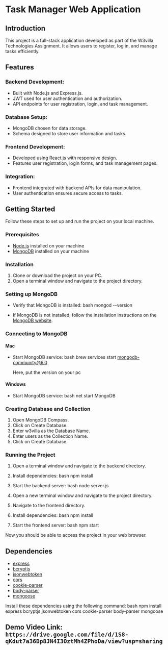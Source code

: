 # Task Manager Web Application

## Introduction

This project is a full-stack application developed as part of the W3villa Technologies Assignment. It allows users to register, log in, and manage tasks efficiently.

## Features

### Backend Development:

- Built with Node.js and Express.js.
- JWT used for user authentication and authorization.
- API endpoints for user registration, login, and task management.

### Database Setup:

- MongoDB chosen for data storage.
- Schema designed to store user information and tasks.

### Frontend Development:

- Developed using React.js with responsive design.
- Features user registration, login forms, and task management pages.

### Integration:

- Frontend integrated with backend APIs for data manipulation.
- User authentication ensures secure access to tasks.



## Getting Started
Follow these steps to set up and run the project on your local machine.

### Prerequisites
- [Node.js](https://nodejs.org/) installed on your machine
- [MongoDB](https://www.mongodb.com/) installed on your machine

### Installation
1. Clone or download the project on your PC.
2. Open a terminal window and navigate to the project directory.

### Setting up MongoDB

- Verify that MongoDB is installed:
  bash
  mongod --version
  
- If MongoDB is not installed, follow the installation instructions on the [MongoDB website](https://docs.mongodb.com/manual/tutorial/install-mongodb-on-windows/).

### Connecting to MongoDB
#### Mac
- Start MongoDB service:
  bash
  brew services start mongodb-community@6.0
  
  Here, put the version on your pc

#### Windows
- Start MongoDB service:
  bash
  net start MongoDB
  

### Creating Database and Collection
1. Open MongoDB Compass.
2. Click on Create Database.
3. Enter w3villa as the Database Name.
4. Enter users as the Collection Name.
5. Click on Create Database.


### Running the Project
1. Open a terminal window and navigate to the backend directory.
2. Install dependencies:
   bash
   npm install
   
3. Start the backend server:
   bash
   node server.js
   
4. Open a new terminal window and navigate to the project directory.
5. Navigate to the frontend directory.
6. Install dependencies:
   bash
   npm install
   
7. Start the frontend server:
   bash
   npm start
   

Now you should be able to access the project in your web browser.

## Dependencies
- [express](https://www.npmjs.com/package/express)
- [bcryptjs](https://www.npmjs.com/package/bcryptjs)
- [jsonwebtoken](https://www.npmjs.com/package/jsonwebtoken)
- [cors](https://www.npmjs.com/package/cors)
- [cookie-parser](https://www.npmjs.com/package/cookie-parser)
- [body-parser](https://www.npmjs.com/package/body-parser)
- [mongoose](https://www.npmjs.com/package/mongoose)

Install these dependencies using the following command:
bash
npm install express bcryptjs jsonwebtoken cors cookie-parser body-parser mongoose

## Demo Video Link: `https://drive.google.com/file/d/1S8-qKdut7a36Dp8JN4I3OztMh4ZPhoDa/view?usp=sharing`
